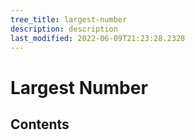 ```yaml
---
tree_title: largest-number
description: description
last_modified: 2022-06-09T21:23:28.2328
---
```


# Largest Number

## Contents
